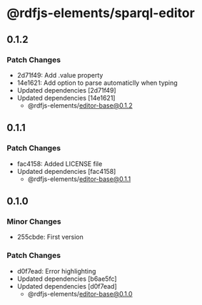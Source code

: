 # @rdfjs-elements/sparql-editor

## 0.1.2

### Patch Changes

- 2d71f49: Add .value property
- 14e1621: Add option to parse automaticlly when typing
- Updated dependencies [2d71f49]
- Updated dependencies [14e1621]
  - @rdfjs-elements/editor-base@0.1.2

## 0.1.1

### Patch Changes

- fac4158: Added LICENSE file
- Updated dependencies [fac4158]
  - @rdfjs-elements/editor-base@0.1.1

## 0.1.0

### Minor Changes

- 255cbde: First version

### Patch Changes

- d0f7ead: Error highlighting
- Updated dependencies [b6ae5fc]
- Updated dependencies [d0f7ead]
  - @rdfjs-elements/editor-base@0.1.0
